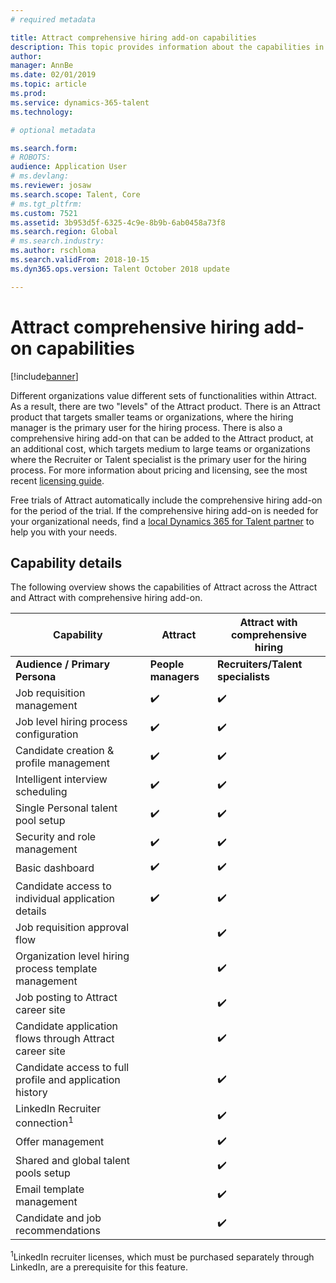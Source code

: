 ```yaml
---
# required metadata

title: Attract comprehensive hiring add-on capabilities
description: This topic provides information about the capabilities in Microsoft Dynamics 365 for Talent add-on, Attract with comprehensive hiring.
author: 
manager: AnnBe
ms.date: 02/01/2019
ms.topic: article
ms.prod: 
ms.service: dynamics-365-talent
ms.technology: 

# optional metadata

ms.search.form: 
# ROBOTS: 
audience: Application User
# ms.devlang: 
ms.reviewer: josaw
ms.search.scope: Talent, Core
# ms.tgt_pltfrm: 
ms.custom: 7521
ms.assetid: 3b953d5f-6325-4c9e-8b9b-6ab0458a73f8
ms.search.region: Global
# ms.search.industry: 
ms.author: rschloma
ms.search.validFrom: 2018-10-15
ms.dyn365.ops.version: Talent October 2018 update

---
```


# Attract comprehensive hiring add-on capabilities

[!include[banner](../includes/banner.md)]

Different organizations value different sets of functionalities within Attract. As a result, there are two "levels" of the Attract product. There is an Attract product that targets smaller teams or organizations, where the hiring manager is the primary user for the hiring process. There is also a comprehensive hiring add-on that can be added to the Attract product, at an additional cost, which targets medium to large teams or organizations where the Recruiter or Talent specialist is the primary user for the hiring process.
For more information about pricing and licensing, see the most recent [licensing guide](https://mbs.microsoft.com/Files/public/365/Dynamics365LicensingGuide.pdf).

Free trials of Attract automatically include the comprehensive hiring add-on for the period of the trial. If the comprehensive hiring add-on is needed for your organizational needs, find a [local Dynamics 365 for Talent partner](https://dynamics.microsoft.com/partners/find-a-partner/) to help you with your needs.

## Capability details

The following overview shows the capabilities of Attract across the Attract and Attract with comprehensive hiring add-on.

| **Capability​**                                           | **Attract​**         | **Attract with comprehensive hiring​** |
|----------------------------------------------------------|---------------------|---------------------------------------|
| **Audience / Primary**  **Persona​**                      | **People managers​** | **Recruiters/Talent specialists​**    |
| Job requisition management                                | :heavy_check_mark:   | :heavy_check_mark:                    |
| Job level hiring process configuration                    | :heavy_check_mark:   | :heavy_check_mark:                    |
| Candidate creation & profile management​                  | :heavy_check_mark:   | :heavy_check_mark:                    |
| Intelligent interview scheduling ​                        | :heavy_check_mark:​  | :heavy_check_mark:                    |
| Single Personal talent pool​ setup                        | :heavy_check_mark:   | :heavy_check_mark:                    |
| Security and role management                              | :heavy_check_mark:   | :heavy_check_mark:                    |
| Basic dashboard​                                          | :heavy_check_mark:   | :heavy_check_mark:                    |
| Candidate access to individual application details        | :heavy_check_mark:   | :heavy_check_mark:                    |
| Job requisition approval flow                             | ​                    | :heavy_check_mark:                    |
| Organization level hiring process template management​    | ​                    | :heavy_check_mark:                    |
| Job posting to Attract career site​                       | ​                    | :heavy_check_mark:                    |
| Candidate application flows through Attract career site   |                      | :heavy_check_mark:                    |
| Candidate access to full profile and application history​ | ​                    | :heavy_check_mark:                    |
| LinkedIn Recruiter connection​<sup>1</sup>                | ​                    | :heavy_check_mark:                    |
| Offer management​                                         | ​                    | :heavy_check_mark:                    |
| Shared and global talent pools​ setup                     | ​                    | :heavy_check_mark:                    |
| Email template management​                                | ​                    | :heavy_check_mark:                    |
| Candidate and job recommendations​                        | ​                    | :heavy_check_mark:                    |


<sup>1</sup>LinkedIn recruiter licenses, which must be purchased separately through LinkedIn, are a prerequisite for this feature.
